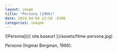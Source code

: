 ```yaml
---
layout: image
title: "Persona (1966)"
date: 2019-04-04 22:50 -0300
categories: imagem
---
```

![Persona]({{ site.baseurl }}/assets/filme-persona.jpg)

_Persona_ (Ingmar Bergman, 1966).
